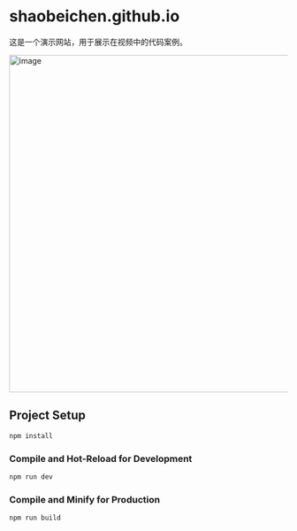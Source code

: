 # shaobeichen.github.io

这是一个演示网站，用于展示在视频中的代码案例。

<img width="610" alt="image" src="https://user-images.githubusercontent.com/18715564/216763367-a8296440-5b77-4f58-af85-6876dcfc222d.png">

## Project Setup

```sh
npm install
```

### Compile and Hot-Reload for Development

```sh
npm run dev
```

### Compile and Minify for Production

```sh
npm run build
```
